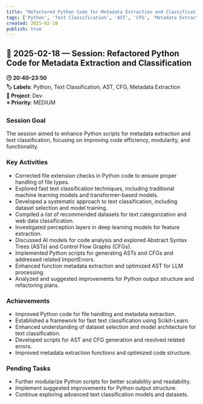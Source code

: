 ```yaml
---
title: "Refactored Python Code for Metadata Extraction and Classification"
tags: ['Python', 'Text Classification', 'AST', 'CFG', 'Metadata Extraction']
created: 2025-02-18
publish: true
---
```


## 📅 2025-02-18 — Session: Refactored Python Code for Metadata Extraction and Classification

**🕒 20:40–23:50**  
**🏷️ Labels**: Python, Text Classification, AST, CFG, Metadata Extraction  
**📂 Project**: Dev  
**⭐ Priority**: MEDIUM  


### Session Goal
The session aimed to enhance Python scripts for metadata extraction and text classification, focusing on improving code efficiency, modularity, and functionality.

### Key Activities
- Corrected file extension checks in Python code to ensure proper handling of file types.
- Explored fast text classification techniques, including traditional machine learning models and transformer-based models.
- Developed a systematic approach to text classification, including dataset selection and model training.
- Compiled a list of recommended datasets for text categorization and web data classification.
- Investigated perception layers in deep learning models for feature extraction.
- Discussed AI models for code analysis and explored Abstract Syntax Trees (ASTs) and Control Flow Graphs (CFGs).
- Implemented Python scripts for generating ASTs and CFGs and addressed related ImportErrors.
- Enhanced function metadata extraction and optimized AST for LLM processing.
- Analyzed and suggested improvements for Python output structure and refactoring plans.

### Achievements
- Improved Python code for file handling and metadata extraction.
- Established a framework for fast text classification using Scikit-Learn.
- Enhanced understanding of dataset selection and model architecture for text classification.
- Developed scripts for AST and CFG generation and resolved related errors.
- Improved metadata extraction functions and optimized code structure.

### Pending Tasks
- Further modularize Python scripts for better scalability and readability.
- Implement suggested improvements for Python output structure.
- Continue exploring advanced text classification models and datasets.
